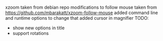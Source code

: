 xzoom taken from debian repo
modifications to follow mouse taken from https://github.com/mbarakatt/xzoom-follow-mouse
added command line and runtime options to change that
added cursor in magnifier
TODO:
* show new options in title
* support rotations
